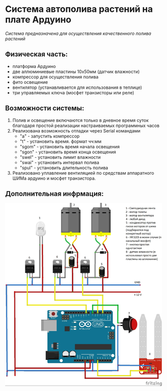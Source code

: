# Система автополива растений на плате Ардуино

*Система предназначена для осуществления качественного полива растений*

## Физическая часть:

- платформа Ардуино
- две аллюминиевые пластины 10х50мм (датчик влажности)
- компрессор для осуществления полива
- фито освещение
- вентилятор (устанавливается для использования в теплице)
- три управляемых ключа (мосфет транзисторы или реле)

## Возможности системы:

1. Полив и освещение включаются только в дневное время суток благодаря простой реализации настраиваемых программных часов
2. Реализована возможность отладки через Serial командами
	- "а" - запустить компрессор
	- "t" - установить время. формат чч:мм
	- "sgom" - установить время начала освещения
	- "sgon" - установить время конца освещения
	- "swel" - установить лимит влажности
	- "swai" - установить интервал полива
	- "spul" - установить длительность полива
3. Реализовано уплавление вентиляцией по средствам аппаратного ШИМа ардуино и мосфет транзистора.

## Дополнительная инфрмация:
![schema](auto_watering_bb.jpg)
